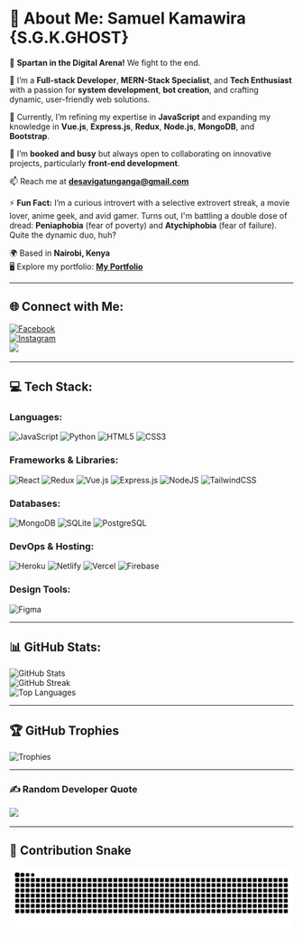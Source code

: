 

# 💫 About Me: Samuel Kamawira {S.G.K.GHOST}  
👋 **Spartan in the Digital Arena!** We fight to the end.  

👀 I’m a **Full-stack Developer**, **MERN-Stack Specialist**, and **Tech Enthusiast** with a passion for **system development**, **bot creation**, and crafting dynamic, user-friendly web solutions.  

🌱 Currently, I’m refining my expertise in **JavaScript** and expanding my knowledge in **Vue.js**, **Express.js**, **Redux**, **Node.js**, **MongoDB**, and **Bootstrap**.  

💞️ I’m **booked and busy** but always open to collaborating on innovative projects, particularly **front-end development**.  

📫 Reach me at **[desavigatunganga@gmail.com](mailto:desavigatunganga@gmail.com)**  

⚡ **Fun Fact:** I’m a curious introvert with a selective extrovert streak, a movie lover, anime geek, and avid gamer. Turns out, I'm battling a double dose of dread: **Peniaphobia** (fear of poverty) and **Atychiphobia** (fear of failure). Quite the dynamic duo, huh?  

🌍 Based in **Nairobi, Kenya**  
🖥️ Explore my portfolio: **[My Portfolio](http://portfolio-eight-brown-73.vercel.app/)**  

---

## 🌐 Connect with Me:  

[![Facebook](https://img.shields.io/badge/Facebook-%231877F2.svg?style=for-the-badge&logo=Facebook&logoColor=white)](https://facebook.com/sam.gich)  
[![Instagram](https://img.shields.io/badge/Instagram-%23E4405F.svg?style=for-the-badge&logo=Instagram&logoColor=white)](https://instagram.com/s.g.k.ghost)  
<a href="https://www.github.com/toxidity-18" target="_blank" rel="noreferrer"><img src="https://img.shields.io/github/followers/toxidity-18?logo=github&style=for-the-badge&color=0891b2&labelColor=1c1917" /></a>  

---

## 💻 Tech Stack:  

### **Languages**:  
![JavaScript](https://img.shields.io/badge/javascript-%23323330.svg?style=plastic&logo=javascript&logoColor=%23F7DF1E) ![Python](https://img.shields.io/badge/python-3670A0?style=plastic&logo=python&logoColor=ffdd54) ![HTML5](https://img.shields.io/badge/html5-%23E34F26.svg?style=plastic&logo=html5&logoColor=white) ![CSS3](https://img.shields.io/badge/css3-%231572B6.svg?style=plastic&logo=css3&logoColor=white)  

### **Frameworks & Libraries**:  
![React](https://img.shields.io/badge/react-%2320232a.svg?style=plastic&logo=react&logoColor=%2361DAFB) ![Redux](https://img.shields.io/badge/redux-%23593d88.svg?style=plastic&logo=redux&logoColor=white) ![Vue.js](https://img.shields.io/badge/vue.js-%2335495e.svg?style=plastic&logo=vuedotjs&logoColor=%234FC08D) ![Express.js](https://img.shields.io/badge/express.js-%23404d59.svg?style=plastic&logo=express&logoColor=%2361DAFB) ![NodeJS](https://img.shields.io/badge/node.js-6DA55F?style=plastic&logo=node.js&logoColor=white) ![TailwindCSS](https://img.shields.io/badge/tailwindcss-%2338B2AC.svg?style=plastic&logo=tailwind-css&logoColor=white)  

### **Databases**:  
![MongoDB](https://img.shields.io/badge/MongoDB-%234ea94b.svg?style=plastic&logo=mongodb&logoColor=white) ![SQLite](https://img.shields.io/badge/sqlite-%2307405e.svg?style=plastic&logo=sqlite&logoColor=white) ![PostgreSQL](https://img.shields.io/badge/postgres-%23316192.svg?style=plastic&logo=postgresql&logoColor=white)  

### **DevOps & Hosting**:  
![Heroku](https://img.shields.io/badge/heroku-%23430098.svg?style=plastic&logo=heroku&logoColor=white) ![Netlify](https://img.shields.io/badge/netlify-%23000000.svg?style=plastic&logo=netlify&logoColor=#00C7B7) ![Vercel](https://img.shields.io/badge/vercel-%23000000.svg?style=plastic&logo=vercel&logoColor=white) ![Firebase](https://img.shields.io/badge/firebase-%23039BE5.svg?style=plastic&logo=firebase)  

### **Design Tools**:  
![Figma](https://img.shields.io/badge/figma-%23F24E1E.svg?style=plastic&logo=figma&logoColor=white)  

---

## 📊 GitHub Stats:  

![GitHub Stats](https://github-readme-stats.vercel.app/api?username=toxidity-18&theme=shadow_green&hide_border=false&include_all_commits=true&count_private=true)  
![GitHub Streak](https://github-readme-streak-stats.herokuapp.com/?user=toxidity-18&theme=shadow_green&hide_border=false)  
![Top Languages](https://github-readme-stats.vercel.app/api/top-langs/?username=toxidity-18&theme=shadow_green&hide_border=false&include_all_commits=true&count_private=true&layout=compact)  

---

## 🏆 GitHub Trophies  
![Trophies](https://github-profile-trophy.vercel.app/?username=toxidity-18&theme=shadow_green&no-frame=false&no-bg=true&margin-w=4)  

---

### ✍️ Random Developer Quote  
![](https://quotes-github-readme.vercel.app/api?type=horizontal&theme=dark)  

---

## 🐍 Contribution Snake  
![Contribution Snake](https://github.com/toxidity-18/toxidity-18/blob/output/github-contribution-grid-snake-dark.svg)  


